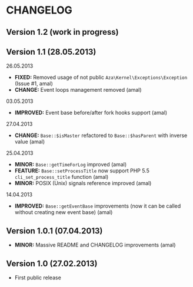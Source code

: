 CHANGELOG
=========

## Version 1.2 (work in progress)


## Version 1.1 (28.05.2013)
26.05.2013
- **FIXED:** Removed usage of not public `Aza\Kernel\Exceptions\Exception` (Issue #1, amal)
- **CHANGE:** Event loops management removed (amal)

03.05.2013
- **IMPROVED:** Event base before/after fork hooks support (amal)

27.04.2013
- **CHANGE:** `Base::$isMaster` refactored to `Base::$hasParent` with inverse value (amal)

25.04.2013
- **MINOR:** `Base::getTimeForLog` improved (amal)
- **FEATURE:** `Base::setProcessTitle` now support PHP 5.5 `cli_set_process_title` function (amal)
- **MINOR:** POSIX (Unix) signals reference improved (amal)

14.04.2013
- **IMPROVED:** `Base::getEventBase` improvements (now it can be called without creating new event base) (amal)


## Version 1.0.1 (07.04.2013)
- **MINOR:** Massive README and CHANGELOG improvements (amal)


## Version 1.0 (27.02.2013)
- First public release
